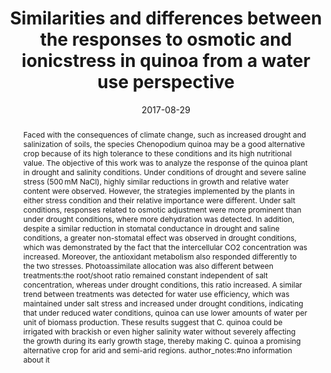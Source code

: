 ---
# Leire, kontuz espazioekin, abstract aurretik bat zegoen. Abstract guztia jarraian idatzi edo saltoak (enter) bakarrik espazio artean (aldizkarian dagoen bezala), astehelenean truko bat esanen dizut copy-paste egiterakoan gertatu zaizuna ez gertatzeko.
# hemen azpian arazotxo bat, markdown (haatik fitxeroaren extentsioa, alegia, amaiera .md da) ezin ditu zenbait karaktere irakurri, esate baterako /. Karaktere hau idazteko eskapeatu behar duzu (escape character in inglis pitinglis) eta horrela egiten da \/. Arazo gehio ematen dute bi puntuek ':', ez dira eskapeatu behar baina, bi punturen ondoren hutsune bat uzten baduzu akabo! Agian bi punturen osteko hutsuneak kendu eta listo.

abstract: Faced with the consequences of climate change, such as increased drought and     
 salinization of soils, the species Chenopodium quinoa may be a good alternative 
 crop because of its high tolerance to these conditions and 
 its high nutritional value. The objective of this work was 
 to analyze the response of the quinoa plant in drought and 
 salinity conditions. Under conditions of drought and 
 severe saline stress (500 mM NaCl), highly similar 
 reductions in growth and relative water content were 
 observed. However, the strategies implemented by the 
 plants in either stress condition and their relative 
 importance were different. Under salt conditions, 
 responses related to osmotic adjustment were more 
 prominent than under drought conditions, where more 
 dehydration was detected. In addition, despite a similar 
 reduction in stomatal conductance in drought and saline 
 conditions, a greater non-stomatal effect was observed in 
 drought conditions, which was demonstrated by the fact 
 that the intercellular CO2 concentration was increased.
 Moreover, the antioxidant metabolism also responded 
 differently to the two stresses. 
 Photoassimilate allocation was also different between 
 treatments:the root\/shoot ratio remained constant 
 independent of salt concentration, whereas under drought 
 conditions, this ratio increased. A similar trend between 
 treatments was detected for water use efficiency, which
 was maintained under salt stress and increased under 
 drought conditions, indicating that under reduced water 
 conditions, quinoa can use lower amounts of water per 
 unit of biomass production. These results suggest that 
 C. quinoa could be irrigated with brackish or even higher 
 salinity water without severely affecting the growth 
 during its early growth stage, thereby making C. quinoa 
 a promising alternative crop for arid and semi-arid regions.
 author_notes:#no information about it

#- Equal contribution

# atal honetan, content/authors/ baitan jarri ditugun karpeten izenak behar dute, horrela programak beraien metadatu guztiak berreskura ditzake. Eta admin fuera! Gure taldeko bat egonen ez balitz, orduan bere izena ongi idatzi beharko zen
authors:
- JonMiranda-Apodaca
- AnderYoldi-Achalandabaso
- AitorAgirresarobe
- ArantzadelCanto
- UsuePérez-López
date: "2017-08-29"
doi: "https://doi.org/10.1016/j.agwat.2018.03.026"
featured: false
image:
  caption: #nophoto
focal_point: ""
preview_only: false
projects: []
publication: '*Agricultural Water Managemet, 203*(1)'
publication_short: ""
publication_types:
  - "2"
publishDate: "2018-03-04"

# slides: example
summary: Hemen uste dut jarri behar dela laburpenaren laburpena 

# azpiko hauek etiketak dira, link batzuk pdf jaisteko eta abar, ezabatu (edo komentatu erabili behar ez dituzunak). ETIKETA OROKO BATZUK DEFINITU BEHARKO GENITUZKE: grazing ecology, plant phisiology, etc.
tags:
- Plant phisiology
title: Similarities and differences between the responses to osmotic and ionicstress in quinoa from a water use perspective
# url_code: ""
# url_dataset: ""
url_pdf: https://reader.elsevier.com/reader/sd/pii/S037837741830204X?token=A2C937FC640A08A9DA53182B40279BD4FAD1CFD200D515F43210DA03A582AFFE7A12E883BECF4DB0FBD3FCF5BAF83919
# url_poster: ""
# url_project: ""
# url_slides: ""
# url_source: ""
# url_video: ""
---